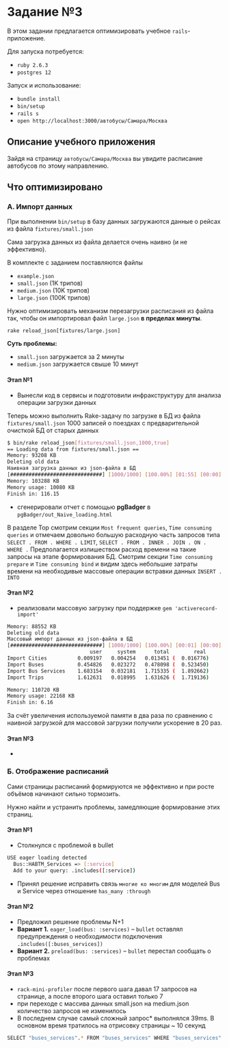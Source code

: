 # Задание №3

В этом задании предлагается оптимизировать учебное `rails`-приложение.

Для запуска потребуется:
- `ruby 2.6.3`
- `postgres 12`

Запуск и использование:
- `bundle install`
- `bin/setup`
- `rails s`
- `open http://localhost:3000/автобусы/Самара/Москва`

## Описание учебного приложения
Зайдя на страницу `автобусы/Самара/Москва` вы увидите расписание автобусов по этому направлению.

## Что оптимизировано

### A. Импорт данных
При выполнении `bin/setup` в базу данных загружаются данные о рейсах из файла `fixtures/small.json`

Сама загрузка данных из файла делается очень наивно (и не эффективно).

В комплекте с заданием поставляются файлы
- `example.json`
- `small.json` (1K трипов)
- `medium.json` (10K трипов)
- `large.json` (100K трипов)

Нужно оптимизировать механизм перезагрузки расписания из файла так, чтобы он импортировал файл `large.json` **в пределах минуты**.

`rake reload_json[fixtures/large.json]`

**Суть проблемы:**
- `small.json` загружается за 2 минуты
- `medium.json` загружается свыше 10 минут

#### Этап №1
- Вынесли код в сервисы и подготовили инфракструктуру для анализа операции загрузки данных

Теперь можно выполнить Rake-задачу  по загрузке в БД  из файла `fixtures/small.json` 1000 записей о поездках с предварительной очисткой БД от старых данных
```bash
$ bin/rake reload_json[fixtures/small.json,1000,true]
== Loading data from fixtures/small.json ==
Memory: 93208 KB
Deleting old data 
Наивная загрузка данных из json-файла в БД
[##############################] [1000/1000] [100.00%] [01:55] [00:00] [   8.63/s]
Memory: 103288 KB
Memory usage: 10080 KB
Finish in: 116.15
```
- сгенерировали отчет с помощью **pgBadger** в `pgBadger/out_Naive_loading.html`

В разделе Top смотрим секции `Most frequent queries`, `Time consuming queries` и отмечаем довольно большую расходную часть запросов типа `SELECT . FROM . WHERE . LIMIT`, `SELECT . FROM . INNER . JOIN . ON . WHERE .` Предполагается излишеством расход времени на такие запросы на этапе формирования БД.
Смотрим секции `Time consuming prepare` и `Time consuming bind` и видим здесь небольшие затраты времени на необходивые массовые операции встравки данных `INSERT . INTO`

#### Этап №2
- реализовали массовую загрузку при поддержке `gem 'activerecord-import'`
```bash
Memory: 88552 KB
Deleting old data 
Массовый импорт данных из json-файла в БД
[##############################] [1000/1000] [100.00%] [00:01] [00:00] [ 516.14/s]
                           user     system      total        real
Import Cities          0.009197   0.004254   0.013451 (  0.016776)
Import Buses           0.454826   0.023272   0.478098 (  0.523450)
Import Bus Services    1.683154   0.032181   1.715335 (  1.892662)
Import Trips           1.612631   0.018995   1.631626 (  1.719136)

Memory: 110720 KB
Memory usage: 22168 KB
Finish in: 6.16
```
За счёт увеличения используемой памяти в два раза по сравнению с наивной загрузкой для массовой загрузки получили ускорение в 20 раз.

#### Этап №3
- 

### Б. Отображение расписаний
Сами страницы расписаний формируются не эффективно и при росте объёмов начинают сильно тормозить.

Нужно найти и устранить проблемы, замедляющие формирование этих страниц.

#### Этап №1
- Столкнулся с проблемой в bullet
```bash
USE eager loading detected
  Bus::HABTM_Services => [:service]
  Add to your query: .includes([:service])
```
- Принял решение исправить связь `многие ко многим` для моделей Bus и Service через отношение `has_many :through`

#### Этап №2
- Предложил решение проблемы N+1
- **Вариант 1.** `eager_load(bus: :services)` – `bullet` оставлял предупреждения о необходимости подключения `.includes([:buses_services])`
- **Вариант 2.** `preload(bus: :services)` – `bullet` перестал сообщать о проблемах

#### Этап №3
- `rack-mini-profiler` после первого шага давал 17 запросов на странице, а после второго шага оставил только 7
- при переходе с массива данных small.json на medium.json количество запросов не изменилось
- В последнем случае самый сложный запрос* выполнялся 39ms. В основном время тратилось на отрисовку страницы ~ 10 секунд
```bash
SELECT "buses_services".* FROM "buses_services" WHERE "buses_services"."bus_id" IN ($1, $2, $3, $4, $5, $6, $7, $8, $9, $10, $11, $12, $13, $14, $15, $16, $17, $18, $19, $20, $21, $22, $23, $24, $25, $26, $27, $28, $29, $30, $31, $32, $33, $34, $35, $36, $37, $38, $39, $40, $41, $42, $43, $44, $45, $46, $47, $48, $49, $50, $51, $52, $53, $54, $55, $56, $57, $58, $59, $60, $61, $62, $63, $64, $65, $66, $67, $68, $69, $70, $71, $72, $73, $74, $75, $76, $77, $78, $79, $80, $81, $82, $83, $84, $85, $86, $87, $88, $89, $90, $91, $92, $93, $94, $95, $96, $97, $98)
```
